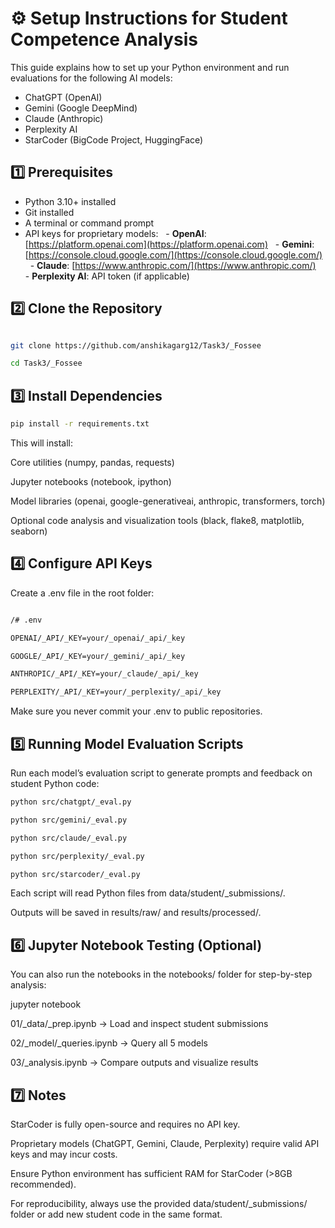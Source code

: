 # ⚙️ Setup Instructions for Student Competence Analysis

This guide explains how to set up your Python environment and run evaluations for the following AI models:

- ChatGPT (OpenAI)
- Gemini (Google DeepMind)
- Claude (Anthropic)
- Perplexity AI
- StarCoder (BigCode Project, HuggingFace)


## 1️⃣ Prerequisites

- Python 3.10+ installed
- Git installed
- A terminal or command prompt
- API keys for proprietary models:
  - **OpenAI**: [https://platform.openai.com](https://platform.openai.com)
  - **Gemini**: [https://console.cloud.google.com/](https://console.cloud.google.com/)
  - **Claude**: [https://www.anthropic.com/](https://www.anthropic.com/)
  - **Perplexity AI**: API token (if applicable)


## 2️⃣ Clone the Repository

```bash

git clone https://github.com/anshikagarg12/Task3/_Fossee

cd Task3/_Fossee

```


## 3️⃣ Install Dependencies
```bash
pip install -r requirements.txt

```



This will install:



Core utilities (numpy, pandas, requests)



Jupyter notebooks (notebook, ipython)



Model libraries (openai, google-generativeai, anthropic, transformers, torch)



Optional code analysis and visualization tools (black, flake8, matplotlib, seaborn)



## 4️⃣ Configure API Keys



Create a .env file in the root folder:

```bash

/# .env

OPENAI/_API/_KEY=your/_openai/_api/_key

GOOGLE/_API/_KEY=your/_gemini/_api/_key

ANTHROPIC/_API/_KEY=your/_claude/_api/_key

PERPLEXITY/_API/_KEY=your/_perplexity/_api/_key

```



Make sure you never commit your .env to public repositories.



## 5️⃣ Running Model Evaluation Scripts



Run each model’s evaluation script to generate prompts and feedback on student Python code:


```bash
python src/chatgpt/_eval.py

python src/gemini/_eval.py

python src/claude/_eval.py

python src/perplexity/_eval.py

python src/starcoder/_eval.py


```


Each script will read Python files from data/student/_submissions/.



Outputs will be saved in results/raw/ and results/processed/.



## 6️⃣ Jupyter Notebook Testing (Optional)



You can also run the notebooks in the notebooks/ folder for step-by-step analysis:



jupyter notebook





01/_data/_prep.ipynb → Load and inspect student submissions



02/_model/_queries.ipynb → Query all 5 models



03/_analysis.ipynb → Compare outputs and visualize results



## 7️⃣ Notes



StarCoder is fully open-source and requires no API key.



Proprietary models (ChatGPT, Gemini, Claude, Perplexity) require valid API keys and may incur costs.



Ensure Python environment has sufficient RAM for StarCoder (>8GB recommended).



For reproducibility, always use the provided data/student/_submissions/ folder or add new student code in the same format.






